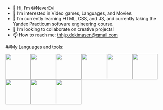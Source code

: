 
- 👋 Hi, I’m @NeverEvi
- 👀 I’m interested in Video games, Languages, and Movies
- 🌱 I’m currently learning HTML, CSS, and JS, and currently taking the Yandex Practicum software engineering course.
- 💞️ I’m looking to collaborate on creative projects!
- 📫 How to reach me: thhjp.dekimasen@gmail.com

##My Languages and tools:  

<img src="https://user-images.githubusercontent.com/113251601/234358163-7d727c85-be96-4e69-bc53-4f231a69c746.svg" width="80" height="80"><img src="https://user-images.githubusercontent.com/113251601/199766991-c12521e5-d055-4734-b623-c1a50eaa1a9f.png" width="80" height="80"><img src="https://user-images.githubusercontent.com/113251601/199765202-053bc301-c08b-4a5a-ba90-bf607e5d6281.png" width="80" height="80"><img src="https://user-images.githubusercontent.com/113251601/199769576-767028ed-285f-4650-8d28-36a067237020.png" width="80" height="80"><img src="https://user-images.githubusercontent.com/113251601/199779639-99403f0b-a7bf-4b0b-9818-9ccce149af87.png" width="80" height="80"><img src="https://user-images.githubusercontent.com/113251601/199764944-9a9cf7b9-98f3-4378-8af6-c4b4f5fca5d2.png" width="80" height="80"><img src="https://user-images.githubusercontent.com/113251601/199764095-a747ba65-3143-4dc4-8e46-83afe005a117.png" width="80" height="80"><img src="https://user-images.githubusercontent.com/113251601/199762720-0f535975-3418-4deb-b71d-3de6d4d0a215.png" width="80" height="80"><img src="https://user-images.githubusercontent.com/113251601/199769076-eaa146d6-2811-4e66-abda-3c42e9ed7102.png" width="80" height="80">
<!---
NeverEvi/NeverEvi is a ✨ special ✨ repository because its `README.md` (this file) appears on your GitHub profile.
You can click the Preview link to take a look at your changes.
--->
